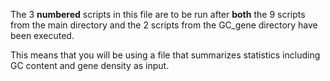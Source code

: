 The 3 **numbered** scripts in this file are to be run after **both** the 9 scripts from the main directory and the 2 scripts from the GC_gene directory have been executed.

This means that you will be using a file that summarizes statistics including GC content and gene density as input.

